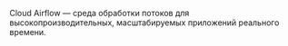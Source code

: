 Cloud Airflow — среда обработки потоков для высокопроизводительных, масштабируемых приложений реального времени.